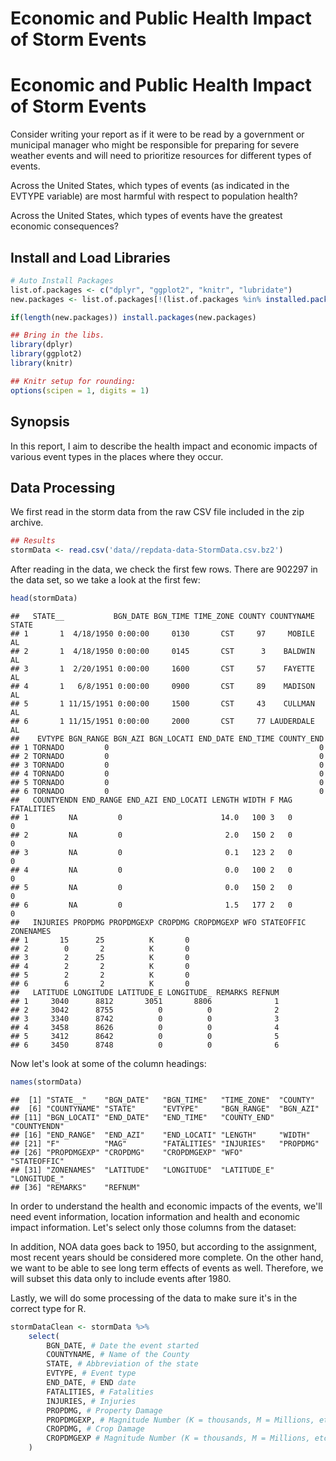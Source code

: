 # Economic and Public Health Impact of Storm Events


# Economic and Public Health Impact of Storm Events
Consider writing your report as if it were to be read by a government or municipal manager who might be responsible for preparing for severe weather events and will need to prioritize resources for different types of events.

Across the United States, which types of events (as indicated in the EVTYPE variable) are most harmful with respect to population health?

Across the United States, which types of events have the greatest economic consequences?

## Install and Load Libraries

```r
# Auto Install Packages
list.of.packages <- c("dplyr", "ggplot2", "knitr", "lubridate")
new.packages <- list.of.packages[!(list.of.packages %in% installed.packages()[,"Package"])]

if(length(new.packages)) install.packages(new.packages)

## Bring in the libs.
library(dplyr)
library(ggplot2)
library(knitr)

## Knitr setup for rounding:
options(scipen = 1, digits = 1)
```


## Synopsis
In this report, I aim to describe the health impact and economic impacts of various event types in the places where they occur.  

## Data Processing 

We first read in the storm data from the raw CSV file included in the zip archive. 


```r
## Results
stormData <- read.csv('data//repdata-data-StormData.csv.bz2')
```

After reading in the data, we check the first few rows.  There are 902297 in the data set, so we take a look at the first few:


```r
head(stormData)
```

```
##   STATE__           BGN_DATE BGN_TIME TIME_ZONE COUNTY COUNTYNAME STATE
## 1       1  4/18/1950 0:00:00     0130       CST     97     MOBILE    AL
## 2       1  4/18/1950 0:00:00     0145       CST      3    BALDWIN    AL
## 3       1  2/20/1951 0:00:00     1600       CST     57    FAYETTE    AL
## 4       1   6/8/1951 0:00:00     0900       CST     89    MADISON    AL
## 5       1 11/15/1951 0:00:00     1500       CST     43    CULLMAN    AL
## 6       1 11/15/1951 0:00:00     2000       CST     77 LAUDERDALE    AL
##    EVTYPE BGN_RANGE BGN_AZI BGN_LOCATI END_DATE END_TIME COUNTY_END
## 1 TORNADO         0                                               0
## 2 TORNADO         0                                               0
## 3 TORNADO         0                                               0
## 4 TORNADO         0                                               0
## 5 TORNADO         0                                               0
## 6 TORNADO         0                                               0
##   COUNTYENDN END_RANGE END_AZI END_LOCATI LENGTH WIDTH F MAG FATALITIES
## 1         NA         0                      14.0   100 3   0          0
## 2         NA         0                       2.0   150 2   0          0
## 3         NA         0                       0.1   123 2   0          0
## 4         NA         0                       0.0   100 2   0          0
## 5         NA         0                       0.0   150 2   0          0
## 6         NA         0                       1.5   177 2   0          0
##   INJURIES PROPDMG PROPDMGEXP CROPDMG CROPDMGEXP WFO STATEOFFIC ZONENAMES
## 1       15      25          K       0                                    
## 2        0       2          K       0                                    
## 3        2      25          K       0                                    
## 4        2       2          K       0                                    
## 5        2       2          K       0                                    
## 6        6       2          K       0                                    
##   LATITUDE LONGITUDE LATITUDE_E LONGITUDE_ REMARKS REFNUM
## 1     3040      8812       3051       8806              1
## 2     3042      8755          0          0              2
## 3     3340      8742          0          0              3
## 4     3458      8626          0          0              4
## 5     3412      8642          0          0              5
## 6     3450      8748          0          0              6
```

Now let's look at some of the column headings:

```r
names(stormData)
```

```
##  [1] "STATE__"    "BGN_DATE"   "BGN_TIME"   "TIME_ZONE"  "COUNTY"    
##  [6] "COUNTYNAME" "STATE"      "EVTYPE"     "BGN_RANGE"  "BGN_AZI"   
## [11] "BGN_LOCATI" "END_DATE"   "END_TIME"   "COUNTY_END" "COUNTYENDN"
## [16] "END_RANGE"  "END_AZI"    "END_LOCATI" "LENGTH"     "WIDTH"     
## [21] "F"          "MAG"        "FATALITIES" "INJURIES"   "PROPDMG"   
## [26] "PROPDMGEXP" "CROPDMG"    "CROPDMGEXP" "WFO"        "STATEOFFIC"
## [31] "ZONENAMES"  "LATITUDE"   "LONGITUDE"  "LATITUDE_E" "LONGITUDE_"
## [36] "REMARKS"    "REFNUM"
```

In order to understand the health and economic impacts of the events, we'll need event information, location information and health and economic impact information.  Let's select only those columns from the dataset:

In addition, NOA data goes back to 1950, but according to the assignment, most recent years should be considered more complete.  On the other hand, we want to be able to see long term effects of events as well.  Therefore, we will subset this data only to include events after 1980.  

Lastly, we will do some processing of the data to make sure it's in the correct type for R.


```r
stormDataClean <- stormData %>%
    select(
        BGN_DATE, # Date the event started
        COUNTYNAME, # Name of the County
        STATE, # Abbreviation of the state
        EVTYPE, # Event type
        END_DATE, # END date
        FATALITIES, # Fatalities
        INJURIES, # Injuries
        PROPDMG, # Property Damage
        PROPDMGEXP, # Magnitude Number (K = thousands, M = Millions, etc)
        CROPDMG, # Crop Damage
        CROPDMGEXP # Magnitude Number (K = thousands, M = Millions, etc)
    )
```


